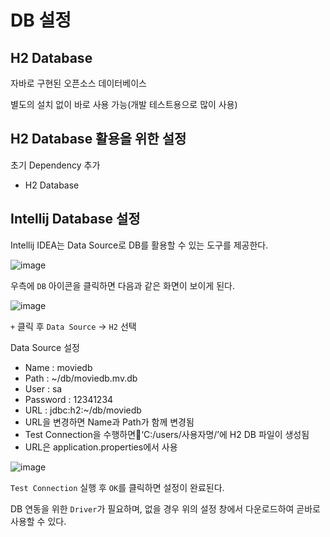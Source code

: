 # DB 설정
## H2 Database
자바로 구현된 오픈소스 데이터베이스

별도의 설치 없이 바로 사용 가능(개발 테스트용으로 많이 사용)

## H2 Database 활용을 위한 설정
초기 Dependency 추가
- H2 Database

## Intellij Database 설정
Intellij IDEA는 Data Source로 DB를 활용할 수 있는 도구를 제공한다.

![image](https://github.com/user-attachments/assets/8fa9c066-8165-4f6e-858b-bfcebc0c1a63)

우측에 ``DB`` 아이콘을 클릭하면 다음과 같은 화면이 보이게 된다.

![image](https://github.com/user-attachments/assets/db61f55c-44fe-4012-8ab2-7cdaab3eb314)

``+`` 클릭 후 ``Data Source`` -> ``H2`` 선택

Data Source 설정
- Name : moviedb
- Path : ~/db/moviedb.mv.db
- User : sa
- Password : 12341234
- URL : jdbc:h2:~/db/moviedb
- URL을 변경하면 Name과 Path가 함께 변경됨
- Test Connection을 수행하면‘C:/users/사용자명/’에 H2 DB 파일이 생성됨
- URL은 application.properties에서 사용

![image](https://github.com/user-attachments/assets/9c15f832-66c0-4357-b7de-7a6557c2e492)

``Test Connection`` 실행 후 ``OK``를 클릭하면 설정이 완료된다.

DB 연동을 위한 ``Driver``가 필요하며, 없을 경우 위의 설정 창에서 다운로드하여 곧바로 사용할 수 있다.
